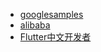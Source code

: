 
 * [googlesamples](https://github.com/googlesamples)
 * [alibaba](https://github.com/alibaba)
 * [Flutter中文开发者](https://github.com/flutter-dev)
 
